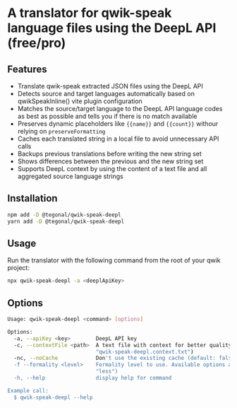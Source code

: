 # A translator for qwik-speak language files using the DeepL API (free/pro)

## Features

- Translate qwik-speak extracted JSON files using the DeepL API
- Detects source and target languages automatically based on qwikSpeakInline() vite plugin configuration
- Matches the source/target language to the DeepL API language codes as best as possible and tells you if there is no match available
- Preserves dynamic placeholders like `{{name}}` and `{{count}}` withour relying on `preserveFormatting`
- Caches each translated string in a local file to avoid unnecessary API calls
- Backups previous translations before writing the new string set
- Shows differences between the previous and the new string set
- Supports DeepL context by using the content of a text file and all aggregated source language strings

## Installation

```bash
npm add -D @tegonal/qwik-speak-deepl
yarn add -D @tegonal/qwik-speak-deepl
```

## Usage

Run the translator with the following command from the root of your qwik project:

```bash
npx qwik-speak-deepl -a <deeplApiKey>
```

## Options

```bash
Usage: qwik-speak-deepl <command> [options]

Options:
  -a, --apiKey <key>        DeepL API key
  -c, --contextFile <path>  A text file with context for better quality translations (default:
                            "qwik-speak-deepl.context.txt")
  -nc, --noCache            Don't use the existing cache (default: false)
  -f --formality <level>    Formality level to use. Available options are 'less' or 'more' (default:
                            "less")
  -h, --help                display help for command

Example call:
  $ qwik-speak-deepl --help
```
